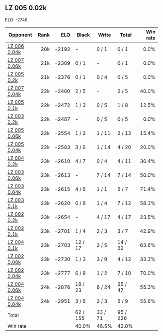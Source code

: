 ## LZ 005 0.02k ##

ELO: -2748

Opponent | Rank | ELO | Black | Write | Total | Win rate
---------|-----:|----:|-------|-------|-------|-------:
[LZ 006 0.04k](LZ%20006%200.04k.md) | 20k | -2192 | - | 0 / 1 | 0 / 1 | 0.0%
[LZ 007 0.06k](LZ%20007%200.06k.md) | 21k | -2309 | 0 / 1 | - | 0 / 1 | 0.0%
[LZ 005 0.2k](LZ%20005%200.2k.md) | 21k | -2376 | 0 / 1 | 0 / 4 | 0 / 5 | 0.0%
[LZ 007 0.04k](LZ%20007%200.04k.md) | 22k | -2460 | 2 / 5 | - | 2 / 5 | 40.0%
[LZ 005 0.1k](LZ%20005%200.1k.md) | 22k | -2472 | 1 / 3 | 0 / 5 | 1 / 8 | 12.5%
[LZ 003 0.2k](LZ%20003%200.2k.md) | 22k | -2487 | - | 0 / 5 | 0 / 5 | 0.0%
[LZ 005 0.06k](LZ%20005%200.06k.md) | 22k | -2554 | 1 / 2 | 1 / 11 | 2 / 13 | 15.4%
[LZ 005 0.04k](LZ%20005%200.04k.md) | 22k | -2583 | 3 / 6 | 1 / 14 | 4 / 20 | 20.0%
[LZ 004 0.2k](LZ%20004%200.2k.md) | 23k | -2610 | 4 / 7 | 0 / 4 | 4 / 11 | 36.4%
[LZ 003 0.06k](LZ%20003%200.06k.md) | 23k | -2613 | - | 7 / 14 | 7 / 14 | 50.0%
[LZ 003 0.04k](LZ%20003%200.04k.md) | 23k | -2615 | 4 / 6 | 1 / 1 | 5 / 7 | 71.4%
[LZ 003 0.1k](LZ%20003%200.1k.md) | 23k | -2620 | 6 / 8 | 1 / 4 | 7 / 12 | 58.3%
[LZ 002 0.2k](LZ%20002%200.2k.md) | 23k | -2654 | - | 4 / 17 | 4 / 17 | 23.5%
[LZ 002 0.1k](LZ%20002%200.1k.md) | 23k | -2701 | 1 / 4 | 2 / 3 | 3 / 7 | 42.9%
[LZ 004 0.1k](LZ%20004%200.1k.md) | 23k | -2703 | 12 / 17 | 2 / 5 | 14 / 22 | 63.6%
[LZ 002 0.06k](LZ%20002%200.06k.md) | 23k | -2730 | 1 / 3 | 3 / 9 | 4 / 12 | 33.3%
[LZ 002 0.04k](LZ%20002%200.04k.md) | 23k | -2777 | 6 / 8 | 1 / 2 | 7 / 10 | 70.0%
[LZ 004 0.06k](LZ%20004%200.06k.md) | 24k | -2876 | 18 / 23 | 8 / 24 | 26 / 47 | 55.3%
[LZ 004 0.04k](LZ%20004%200.04k.md) | 24k | -2951 | 3 / 6 | 2 / 3 | 5 / 9 | 55.6%
Total | | | 62 / 155 | 33 / 71 | 95 / 226 | 
Win rate| | | 40.0% | 46.5% | 42.0% | 
